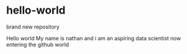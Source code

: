 # hello-world
brand new repository

Hello world
My name is nathan and i am an aspiring data scientist now entering the github world
